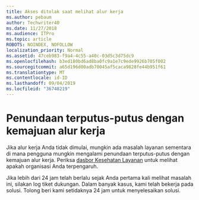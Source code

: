 ```yaml
---
title: Akses ditolak saat melihat alur kerja
ms.author: pebaum
author: Techwriter40
ms.date: 11/27/2018
ms.audience: ITPro
ms.topic: article
ROBOTS: NOINDEX, NOFOLLOW
localization_priority: Normal
ms.assetid: 47ceb983-f9a4-4c55-a40c-03d5c3d75dc9
ms.openlocfilehash: b3ed180bd6ad8ba0fc9a1e7c9ede9926b705f002
ms.sourcegitcommit: a65d196d00adb70045af5caca9828fe44b951f61
ms.translationtype: MT
ms.contentlocale: id-ID
ms.lasthandoff: 09/04/2019
ms.locfileid: "36748219"
---
```

# <a name="intermittent-delays-with-workflow-progress"></a>Penundaan terputus-putus dengan kemajuan alur kerja

Jika alur kerja Anda tidak dimulai, mungkin ada masalah layanan sementara di mana pengguna mungkin mengalami penundaan terputus-putus dengan kemajuan alur kerja. Periksa [dasbor Kesehatan Layanan]("https://admin.microsoft.com/AdminPortal/Home#/servicehealth) untuk melihat apakah organisasi Anda terpengaruh. 

Jika lebih dari 24 jam telah berlalu sejak Anda pertama kali melihat masalah ini, silakan log tiket dukungan. Dalam banyak kasus, kami telah bekerja pada solusi. Tolong beri kami setidaknya 24 jam untuk menyelesaikan solusi.


  

